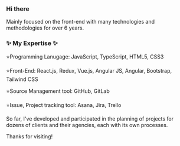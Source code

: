 ### Hi there

Mainly focused on the front-end with many technologies and methodologies for over 6 years.

### ✨ My Expertise ✨

⭐Programming Lanugage: JavaScript, TypeScript, HTML5, CSS3

⭐Front-End: React.js, Redux, Vue.js, Angular JS, Angular, Bootstrap, Tailwind CSS

⭐Source Management tool: GitHub, GitLab

⭐Issue, Project tracking tool: Asana, Jira, Trello


So far, I've developed and participated in the planning of projects for dozens of clients and their agencies, each with its own processes.


Thanks for visiting!

<!--
**vladyslavdmytrenko05/vladyslavdmytrenko05** is a ✨ _special_ ✨ repository because its `README.md` (this file) appears on your GitHub profile.

Here are some ideas to get you started:

- 🔭 I’m currently working on ...
- 🌱 I’m currently learning ...
- 👯 I’m looking to collaborate on ...
- 🤔 I’m looking for help with ...
- 💬 Ask me about ...
- 📫 How to reach me: ...
- 😄 Pronouns: ...
- ⚡ Fun fact: ...
-->
